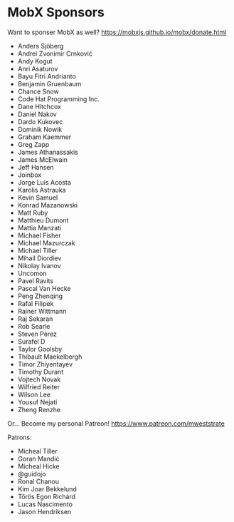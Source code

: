 MobX Sponsors
===========

Want to sponser MobX as well? https://mobxjs.github.io/mobx/donate.html

* Anders Sjöberg
* Andrei Zvonimir Crnković
* Andy Kogut
* Anri Asaturov
* Bayu Fitri Andrianto
* Benjamin Gruenbaum
* Chance Snow
* Code Hat Programming Inc.
* Dane Hitchcox
* Daniel Nakov
* Dardo Kukovec
* Dominik Nowik
* Graham Kaemmer
* Greg Zapp
* James Athanassakis
* James McElwain
* Jeff Hansen
* Joinbox
* Jorge Luis Acosta
* Karolis Astrauka
* Kevin Samuel
* Konrad Mazanowski
* Matt Ruby
* Matthieu Dumont
* Mattia Manzati
* Michael Fisher
* Michael Mazurczak
* Michael Tiller
* Mihail Diordiev
* Nikolay Ivanov
* Uncomon
* Pavel Ravits
* Pascal Van Hecke
* Peng Zhenqing
* Rafal Filipek
* Rainer Wittmann
* Raj Sekaran
* Rob Searle
* Steven Pérez
* Surafel D
* Taylor Goolsby
* Thibault Maekelbergh
* Timor Zhiyentayev
* Timothy Durant
* Vojtech Novak
* Wilfried Reiter
* Wilson Lee
* Yousuf Nejati
* Zheng Renzhe

Or... Become my personal Patreon! https://www.patreon.com/mweststrate

Patrons:

* Micheal Tiller
* Goran Mandić
* Micheal Hicke
* @guidojo
* Ronal Chanou
* Kim Joar Bekkelund
* Tőrös Egon Richárd
* Lucas Nascimento
* Jason Hendriksen